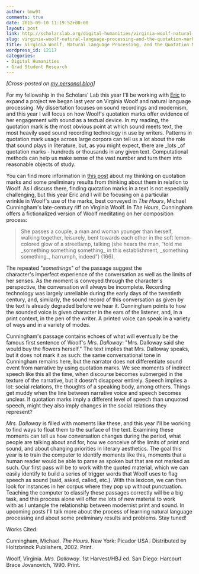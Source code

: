 ```yaml
---
author: bmw9t
comments: true
date: 2015-09-10 11:19:52+00:00
layout: post
link: http://scholarslab.org/digital-humanities/virginia-woolf-natural-language-processing-and-the-quotation-mark/
slug: virginia-woolf-natural-language-processing-and-the-quotation-mark
title: Virginia Woolf, Natural Language Processing, and the Quotation Mark
wordpress_id: 12117
categories:
- Digital Humanities
- Grad Student Research
---
```


_[Cross-posted on [my personal blog](http://bmw9t.github.io/blog/2015/09/10/woolf-and-the-quotation-mark/)]_

For my fellowship in the Scholars' Lab this year I'll be working with [Eric](http://scholarslab.org/people/eric-rochester/) to expand a project we began last year on Virginia Woolf and natural language processing. My dissertation focuses on sound recordings and modernism, and this year I will focus on how Woolf's quotation marks offer evidence of her engagement with sound as a textual device. In my reading, the quotation mark is the most obvious point at which sound meets text, the most heavily used sound recording technology in use by writers. Patterns in quotation mark usage across large corpora can tell us a lot about the role that sound plays in literature, but, as you might expect, there are _lots _of quotation marks - hundreds or thousands in any given text. Computational methods can help us make sense of the vast number and turn them into reasonable objects of study.

You can find more information in [this post](http://scholarslab.org/digital-humanities/hearing-silent-woolf/) about my thinking on quotation marks and some preliminary results from thinking about them in relation to Woolf. As I discuss there, finding quotation marks in a text is not especially challenging, but this year Eric and I will be focusing on a particular wrinkle in Woolf's use of the marks, best conveyed in _The Hours_, Michael Cunningham's late-century riff on Virginia Woolf. In _The Hours_, Cunningham offers a fictionalized version of Woolf meditating on her composition process:


<blockquote>She passes a couple, a man and woman younger than herself, walking together, leisurely, bent towards each other in the soft lemon-colored glow of a streetlamp, talking (she hears the man, “told me _something something something_ in this establishment, _something something_, harrumph, indeed”) (166).</blockquote>


The repeated "_somethings_" of the passage suggest the character's imperfect experience of the conversation as well as the limits of her senses. As the moment is conveyed through the character's perspective, the conversation will always be incomplete. Recording technology was largely unreliable during the early days of the twentieth century, and, similarly, the sound record of this conversation as given by the text is already degraded before we hear it. Cunningham points to how the sounded voice is given character in the ears of the listener, and, in a print context, in the pen of the writer. A printed voice can speak in a variety of ways and in a variety of modes.

Cunningham's passage contains echoes of what will eventually be the famous first sentence of Woolf's _Mrs. Dalloway_: "Mrs. Dalloway said she would buy the flowers herself." The text implies that Mrs. Dalloway speaks, but it does not mark it as such: the same conversational tone in Cunningham remains here, but the narrator does not differentiate sound event from narrative by using quotation marks. We see moments of indirect speech like this all the time, when discourse becomes submerged in the texture of the narrative, but it doesn’t disappear entirely. Speech implies a lot: social relations, the thoughts of a speaking body, among others. Things get muddy when the line between narrative voice and speech becomes unclear. If quotation marks imply a different level of speech than unquoted speech, might they also imply changes in the social relations they represent?

_Mrs. Dalloway_ is filled with moments like these, and this year I'll be working to find ways to float them to the surface of the text. Examining these moments can tell us how conversation changes during the period, what people are talking about and for, how we conceive of the limits of print and sound, and about changing priorities in literary aesthetics. The goal this year is to train the computer to identify moments like this, moments that a human reader would be able to parse as spoken but that are not marked as such. Our first pass will be to work with the quoted material, which we can easily identify to build a series of trigger words that Woolf uses to flag speech as sound (said, asked, called, etc.). With this lexicon, we can then look for instances in her corpus where they pop up without punctuation. Teaching the computer to classify these passages correctly will be a big task, and this process alone will offer me lots of new material to work with as I untangle the relationship between modernist print and sound. In upcoming posts I'll talk more about the process of learning natural language processing and about some preliminary results and problems. Stay tuned!

Works Cited:

Cunningham, Michael. _The Hours_. New York: Picador USA : Distributed by Holtzbrinck Publishers, 2002. Print.

Woolf, Virginia. _Mrs. Dalloway_. 1st Harvest/HBJ ed. San Diego: Harcourt Brace Jovanovich, 1990. Print.
